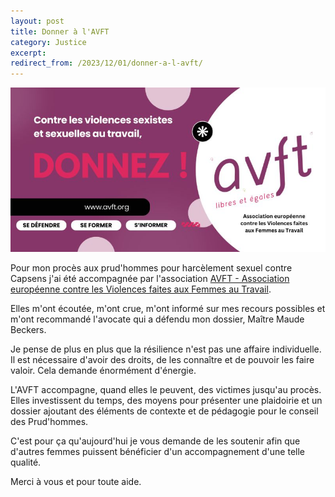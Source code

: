 ```yaml
---
layout: post
title: Donner à l'AVFT
category: Justice
excerpt:
redirect_from: /2023/12/01/donner-a-l-avft/
---
```


![Appel au don](/images/blog/2023-12/donner_a_l_avft.jpeg)

Pour mon procès aux prud'hommes pour harcèlement sexuel contre Capsens j'ai été accompagnée par l'association [AVFT - Association européenne contre les Violences faites aux Femmes au Travail](https://www.avft.org/).

Elles m'ont écoutée, m'ont crue, m'ont informé sur mes recours possibles et m'ont recommandé l'avocate qui a défendu mon dossier, Maître Maude Beckers.

Je pense de plus en plus que la résilience n'est pas une affaire individuelle. Il est nécessaire d'avoir des droits, de les connaître et de pouvoir les faire valoir. Cela demande énormément d'énergie.

L'AVFT accompagne, quand elles le peuvent, des victimes jusqu'au procès. Elles investissent du temps, des moyens pour présenter une plaidoirie et un dossier ajoutant des éléments de contexte et de pédagogie pour le conseil des Prud'hommes.

C'est pour ça qu'aujourd'hui je vous demande de les soutenir afin que d'autres femmes puissent bénéficier d'un accompagnement d'une telle qualité.

Merci à vous et pour toute aide.